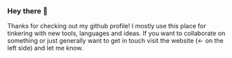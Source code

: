 ### Hey there 👋

Thanks for checking out my github profile! I mostly use this place for tinkering with new tools, languages and ideas. If you want to collaborate on something or just generally want to get in touch visit the website (← on the left side) and let me know.

<!--
Here are some ideas to get you started:

- 🔭 I’m currently working on ...
- 🌱 I’m currently learning ...
- 👯 I’m looking to collaborate on ...
- 🤔 I’m looking for help with ...
- 💬 Ask me about ...
- 📫 How to reach me: ...
- 😄 Pronouns: ...
- ⚡ Fun fact: ...
-->
